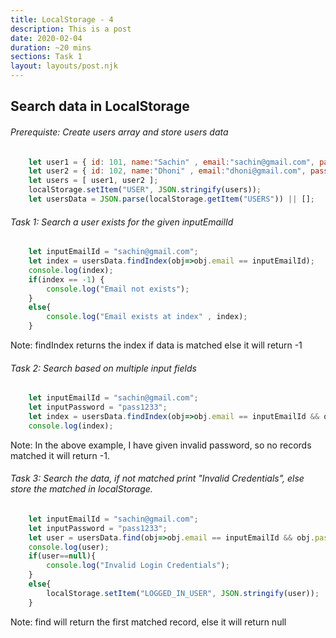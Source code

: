 ```yaml
---
title: LocalStorage - 4
description: This is a post 
date: 2020-02-04
duration: ~20 mins
sections: Task 1
layout: layouts/post.njk
---
```


## Search data in LocalStorage


###### Prerequiste: Create users array and store users data

```js
    let user1 = { id: 101, name:"Sachin" , email:"sachin@gmail.com", password:"pass123" };
    let user2 = { id: 102, name:"Dhoni" , email:"dhoni@gmail.com", password: "pass123" };
    let users = [ user1, user2 ];
    localStorage.setItem("USER", JSON.stringify(users));
    let usersData = JSON.parse(localStorage.getItem("USERS")) || [];
```

###### Task 1: Search a user exists for the given inputEmailId

```js
    let inputEmailId = "sachin@gmail.com";
    let index = usersData.findIndex(obj=>obj.email == inputEmailId);
    console.log(index);
    if(index == -1) {
        console.log("Email not exists");
    }
    else{ 
        console.log("Email exists at index" , index);
    }

```

Note: findIndex returns the index if data is matched else it will return -1

###### Task 2: Search based on multiple input fields

```js
    let inputEmailId = "sachin@gmail.com";
    let inputPassword = "pass1233";
    let index = usersData.findIndex(obj=>obj.email == inputEmailId && obj.password == inputPassword);
    console.log(index); 
```

Note: In the above example, I have given invalid password, so no records matched it will return -1.

###### Task 3: Search the data, if not matched print "Invalid Credentials", else store the matched in localStorage.

```js
    let inputEmailId = "sachin@gmail.com";
    let inputPassword = "pass1233";
    let user = usersData.find(obj=>obj.email == inputEmailId && obj.password == inputPassword);
    console.log(user);
    if(user==null){
        console.log("Invalid Login Credentials");
    }
    else{
        localStorage.setItem("LOGGED_IN_USER", JSON.stringify(user));
    }
```

Note: find will return the first matched record, else it will return null